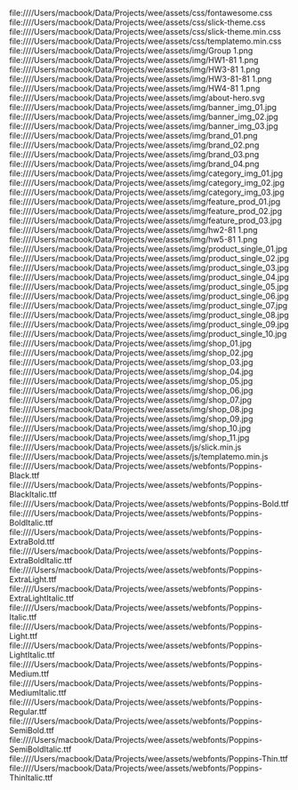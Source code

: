file:////Users/macbook/Data/Projects/wee/assets/css/fontawesome.css
file:////Users/macbook/Data/Projects/wee/assets/css/slick-theme.css
file:////Users/macbook/Data/Projects/wee/assets/css/slick-theme.min.css
file:////Users/macbook/Data/Projects/wee/assets/css/templatemo.min.css
file:////Users/macbook/Data/Projects/wee/assets/img/Group 1.png
file:////Users/macbook/Data/Projects/wee/assets/img/HW1-81 1.png
file:////Users/macbook/Data/Projects/wee/assets/img/HW3-81 1.png
file:////Users/macbook/Data/Projects/wee/assets/img/HW3-81-81 1.png
file:////Users/macbook/Data/Projects/wee/assets/img/HW4-81 1.png
file:////Users/macbook/Data/Projects/wee/assets/img/about-hero.svg
file:////Users/macbook/Data/Projects/wee/assets/img/banner_img_01.jpg
file:////Users/macbook/Data/Projects/wee/assets/img/banner_img_02.jpg
file:////Users/macbook/Data/Projects/wee/assets/img/banner_img_03.jpg
file:////Users/macbook/Data/Projects/wee/assets/img/brand_01.png
file:////Users/macbook/Data/Projects/wee/assets/img/brand_02.png
file:////Users/macbook/Data/Projects/wee/assets/img/brand_03.png
file:////Users/macbook/Data/Projects/wee/assets/img/brand_04.png
file:////Users/macbook/Data/Projects/wee/assets/img/category_img_01.jpg
file:////Users/macbook/Data/Projects/wee/assets/img/category_img_02.jpg
file:////Users/macbook/Data/Projects/wee/assets/img/category_img_03.jpg
file:////Users/macbook/Data/Projects/wee/assets/img/feature_prod_01.jpg
file:////Users/macbook/Data/Projects/wee/assets/img/feature_prod_02.jpg
file:////Users/macbook/Data/Projects/wee/assets/img/feature_prod_03.jpg
file:////Users/macbook/Data/Projects/wee/assets/img/hw2-81 1.png
file:////Users/macbook/Data/Projects/wee/assets/img/hw5-81 1.png
file:////Users/macbook/Data/Projects/wee/assets/img/product_single_01.jpg
file:////Users/macbook/Data/Projects/wee/assets/img/product_single_02.jpg
file:////Users/macbook/Data/Projects/wee/assets/img/product_single_03.jpg
file:////Users/macbook/Data/Projects/wee/assets/img/product_single_04.jpg
file:////Users/macbook/Data/Projects/wee/assets/img/product_single_05.jpg
file:////Users/macbook/Data/Projects/wee/assets/img/product_single_06.jpg
file:////Users/macbook/Data/Projects/wee/assets/img/product_single_07.jpg
file:////Users/macbook/Data/Projects/wee/assets/img/product_single_08.jpg
file:////Users/macbook/Data/Projects/wee/assets/img/product_single_09.jpg
file:////Users/macbook/Data/Projects/wee/assets/img/product_single_10.jpg
file:////Users/macbook/Data/Projects/wee/assets/img/shop_01.jpg
file:////Users/macbook/Data/Projects/wee/assets/img/shop_02.jpg
file:////Users/macbook/Data/Projects/wee/assets/img/shop_03.jpg
file:////Users/macbook/Data/Projects/wee/assets/img/shop_04.jpg
file:////Users/macbook/Data/Projects/wee/assets/img/shop_05.jpg
file:////Users/macbook/Data/Projects/wee/assets/img/shop_06.jpg
file:////Users/macbook/Data/Projects/wee/assets/img/shop_07.jpg
file:////Users/macbook/Data/Projects/wee/assets/img/shop_08.jpg
file:////Users/macbook/Data/Projects/wee/assets/img/shop_09.jpg
file:////Users/macbook/Data/Projects/wee/assets/img/shop_10.jpg
file:////Users/macbook/Data/Projects/wee/assets/img/shop_11.jpg
file:////Users/macbook/Data/Projects/wee/assets/js/slick.min.js
file:////Users/macbook/Data/Projects/wee/assets/js/templatemo.min.js
file:////Users/macbook/Data/Projects/wee/assets/webfonts/Poppins-Black.ttf
file:////Users/macbook/Data/Projects/wee/assets/webfonts/Poppins-BlackItalic.ttf
file:////Users/macbook/Data/Projects/wee/assets/webfonts/Poppins-Bold.ttf
file:////Users/macbook/Data/Projects/wee/assets/webfonts/Poppins-BoldItalic.ttf
file:////Users/macbook/Data/Projects/wee/assets/webfonts/Poppins-ExtraBold.ttf
file:////Users/macbook/Data/Projects/wee/assets/webfonts/Poppins-ExtraBoldItalic.ttf
file:////Users/macbook/Data/Projects/wee/assets/webfonts/Poppins-ExtraLight.ttf
file:////Users/macbook/Data/Projects/wee/assets/webfonts/Poppins-ExtraLightItalic.ttf
file:////Users/macbook/Data/Projects/wee/assets/webfonts/Poppins-Italic.ttf
file:////Users/macbook/Data/Projects/wee/assets/webfonts/Poppins-Light.ttf
file:////Users/macbook/Data/Projects/wee/assets/webfonts/Poppins-LightItalic.ttf
file:////Users/macbook/Data/Projects/wee/assets/webfonts/Poppins-Medium.ttf
file:////Users/macbook/Data/Projects/wee/assets/webfonts/Poppins-MediumItalic.ttf
file:////Users/macbook/Data/Projects/wee/assets/webfonts/Poppins-Regular.ttf
file:////Users/macbook/Data/Projects/wee/assets/webfonts/Poppins-SemiBold.ttf
file:////Users/macbook/Data/Projects/wee/assets/webfonts/Poppins-SemiBoldItalic.ttf
file:////Users/macbook/Data/Projects/wee/assets/webfonts/Poppins-Thin.ttf
file:////Users/macbook/Data/Projects/wee/assets/webfonts/Poppins-ThinItalic.ttf
